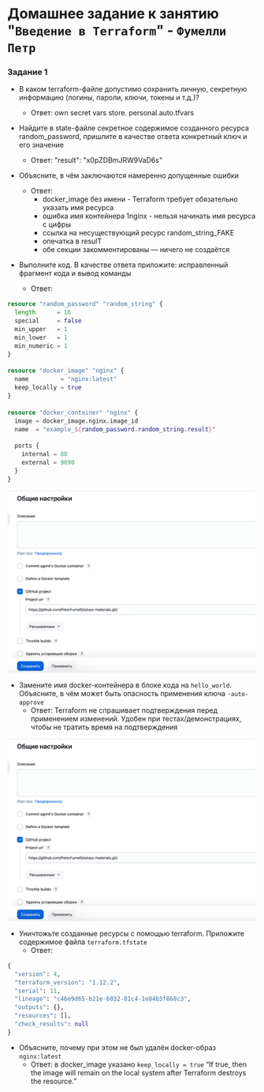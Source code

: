 # Домашнее задание к занятию "`Введение в Terraform`" - `Фумелли Петр`

### Задание 1

* В каком terraform-файле допустимо сохранить личную, секретную информацию (логины, пароли, ключи, токены и т.д.)?

  * Ответ: own secret vars store. personal.auto.tfvars

* Найдите в state-файле секретное содержимое созданного ресурса random_password, пришлите в качестве ответа конкретный ключ и его значение

  * Ответ: "result": "x0pZDBmJRW9VaD6s"

* Объясните, в чём заключаются намеренно допущенные ошибки

  * Ответ:
    * docker_image без имени - Terraform требует обязательно указать имя ресурса
    * ошибка имя контейнера 1nginx - нельзя начинать имя ресурса с цифры
    * ссылка на несуществующий ресурс random_string_FAKE
    * опечатка в resulT
    * обе секции закомментированы — ничего не создаётся

* Выполните код. В качестве ответа приложите: исправленный фрагмент кода и вывод команды

  * Ответ:

```tf
resource "random_password" "random_string" {
  length      = 16
  special     = false
  min_upper   = 1
  min_lower   = 1
  min_numeric = 1
}

resource "docker_image" "nginx" {
  name         = "nginx:latest"
  keep_locally = true
}

resource "docker_container" "nginx" {
  image = docker_image.nginx.image_id
  name  = "example_${random_password.random_string.result}"

  ports {
    internal = 80
    external = 9090
  }
}

```

![alt text](https://github.com/PeterFumelli/sdvps-materials/blob/main/img/settings_1.png)

* Замените имя docker-контейнера в блоке кода на `hello_world`. Объясните, в чём может быть опасность применения ключа `-auto-approve`
  * Ответ: Terraform не спрашивает подтверждения перед применением изменений. Удобен при тестах/демонстрациях, чтобы не тратить время на подтверждения

![alt text](https://github.com/PeterFumelli/sdvps-materials/blob/main/img/settings_1.png)

* Уничтожьте созданные ресурсы с помощью terraform. Приложите содержимое файла `terraform.tfstate`
  * Ответ:

```tf
{
  "version": 4,
  "terraform_version": "1.12.2",
  "serial": 11,
  "lineage": "c46e9d65-b21e-6032-81c4-1e84b3f868c3",
  "outputs": {},
  "resources": [],
  "check_results": null
}
```

* Объясните, почему при этом не был удалён docker-образ `nginx:latest`
  * Ответ: в docker_image указано `keep_locally = true` “If true, then the image will remain on the local system after Terraform destroys the resource.”
